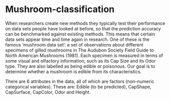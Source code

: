 # Mushroom-classification
When researchers create new methods they typically test their performance on data sets people have looked at before, so that the prediction accuracy can be benchmarked against existing methods. This means that certain data sets appear time and time again in research. One of these is the famous ‘mushroom data set’: a set of observations about different specimens of gilled mushrooms in The Audubon Society Field Guide to North American Mushrooms (1981). Each specimen is measured in terms of some visual and olfactory information, such as its Cap Size and its Odor type. They are also labelled as being edible or poisonous. Our goal is to determine whether a mushroom is edible from its characteristics.

There are 6 attributes in the data, all of which are factors (non-numeric categorical variables). These are: Edible (to be predicted), CapShape, CapSurface, CapColor, Odor and Height.
